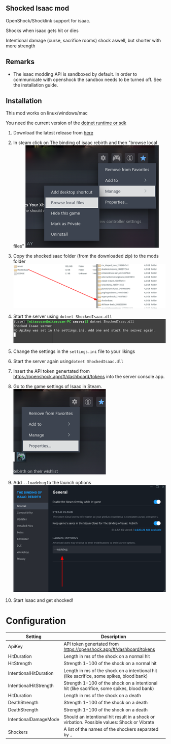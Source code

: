 Shocked Isaac mod
----------

OpenShock/Shocklink support for isaac.

Shocks when isaac gets hit or dies

Intentional damage (curse, sacrifice rooms) shock aswell, but shorter with more strength

## Remarks

- The isaac modding API is sandboxed by default. In order to communicate with openshock the sandbox needs to be turned off. See the installation guide.

## Installation
 
This mod works on linux/windows/mac

You need the current version of the [dotnet runtime or sdk](https://dotnet.microsoft.com/en-us/download)

1. Download the latest release from [here](https://github.com/miterosan/ShockedIsaac/releases/download/v1/ShockedIsaac.v1.zip)

2. In steam click on The binding of isaac rebirth and then "browse local files"
![](docs/browselocalfiles.png)

3. Copy the shockedisaac folder (from the downloaded zip) to the mods folder
![](docs/copyFile.png)

4. Start the server using ```dotnet ShockedIsaac.dll```
![](docs/startserver1.png)

5. Change the settings in the ```settings.ini``` file to your likings

6. Start the server again using```dotnet ShockedIsaac.dll```

7. Insert the API token genertated from https://openshock.app/#/dashboard/tokens into the server console app.

8. Go to the game settings of Isaac in Steam.
![](docs/settings.png)

9. Add ```--luadebug``` to the launch options
![](docs/settings2.png)

10. Start Isaac and get shocked!

# Configuration

|Setting|Description|
|-|-|
|ApiKey| API token genertated from https://openshock.app/#/dashboard/tokens|
|HitDuration| Length in ms of the shock on a normal hit|
|HitStrength| Strength 1-100 of the shock on a normal hit|
|IntentionalHitDuration| Length in ms of the shock on a intentional hit (like sacrifice, some spikes, blood bank)|
|IntentionalHitStrength| Strength 1-100 of the shock on a intentional hit (like sacrifice, some spikes, blood bank)|
|HitDuration| Length in ms of the shock on a death|
|DeathStrength| Strength 1-100 of the shock on a death|
|DeathStrength| Strength 1-100 of the shock on a death|
|IntentionalDamageMode| Should an intentional hit result in a shock or virbation. Possible values: Shock or Vibrate|
|Shockers| A list of the names of the shockers separated by ```,```|
